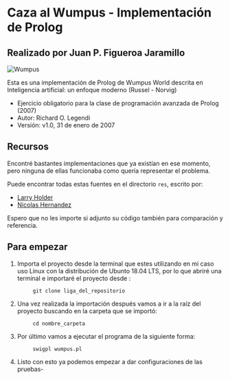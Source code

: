 Caza al Wumpus - Implementación de Prolog
=======================================

## Realizado por Juan P. Figueroa Jaramillo

![Wumpus](https://github.com/rlegendi/wumpus-prolog/raw/master/wumpus.jpg "Wumpus")

Esta es una implementación de Prolog de Wumpus World descrita en
Inteligencia artificial: un enfoque moderno (Russel - Norvig)

* Ejercicio obligatorio para la clase de programación avanzada de Prolog (2007)
* Autor: Richard O. Legendi
* Versión: v1.0, 31 de enero de 2007



Recursos
---------
Encontré bastantes implementaciones que ya existían en ese momento, pero ninguna de ellas funcionaba como quería representar el problema.

Puede encontrar todas estas fuentes en el directorio `res`, escrito por:

* [Larry Holder](mailto:holder@cse.uta.edu)
* [Nicolas Hernandez](http://archives.limsi.fr/Individu/hernandz/)

Espero que no les importe si adjunto su código también para comparación y referencia.

Para empezar
---------

1. Importa el proyecto desde la terminal que estes utilizando en mi caso uso Linux con la distribución de Ubunto 18.04 LTS, por lo que abriré una terminal e importaré el proyecto desde :

            git clone liga_del_repositorio

2. Una vez realizada la importación después vamos a ir a la raíz del proyecto buscando en la carpeta que se importó:

            cd nombre_carpeta

3. Por último vamos a ejecutar el programa de la siguiente forma:

            swigpl wumpus.pl 

4. Listo con esto ya podemos empezar a dar configuraciones de las pruebas-
